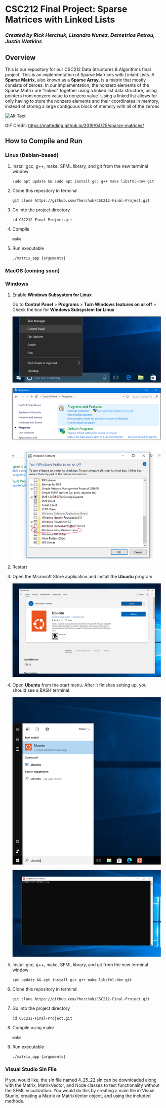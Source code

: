 # CSC212 Final Project: Sparse Matrices with Linked Lists
### *Created by Rick Herchuk, Lisandro Nunez, Demetrios Petrou, Justin Watkins*   

## Overview

This is our repository for our CSC212 Data Structures & Algorithms final project. This is an implementation of Sparse Matrices with Linked Lists. 
A **Sparse Matrix**, also known as a **Sparse Array**, is a matrix that mostly consists of zeroes. 
In our implementation, the nonzero elements of the Sparse Matrix are "linked" together using a linked list data structure, using pointers from nonzero value to nonzero value.
Using a linked list allows for only having to store the nonzero elements and their coordinates in memory, instead of storing a large contiguous block of memory with all of the zeroes.

![Alt Text](https://matteding.github.io/images/coo.gif)

GIF Credit: https://matteding.github.io/2019/04/25/sparse-matrices/
## How to Compile and Run

### Linux (Debian-based)
1. Install gcc, g++, make, SFML library, and git from the new terminal window

    `sudo apt update && sudo apt install gcc g++ make libsfml-dev git`

2. Clone this repository in terminal

    `git clone https://github.com/fherchuk/CSC212-Final-Project.git`

3. Go into the project directory

    `cd CSC212-Final-Project.git`

4. Compile

    `make`

5. Run executable

    `./matrix_app {arguments}`

### MacOS (coming soon)

### Windows
1. Enable **Windows Subsystem for Linux**
    
    Go to **Control Panel** > **Programs** > **Turn Windows features on or off** > Check the box for **Windows Subsystem for Linux**

    ![Alt text](/images/win10-control-panel.webp)

    ![Alt text](/images/win10-control-panel-2.webp)

    ![Alt text](/images/win10-subsystem-checkbox.png)

2. Restart

3. Open the Microsoft Store application and install the **Ubuntu** program

    ![Alt text](/images/win10-ubuntu-store-page.png)

4. Open **Ubuntu** from the start menu. After it finishes setting up, you should see a BASH terminal.

    ![Alt text](/images/win10-ubuntu-start-menu.png)

    ![Alt text](/images/win10-ubuntu-terminal.png)

5. Install gcc, g++, make, SFML library, and git from the new terminal window

    `apt update && apt install gcc g++ make libsfml-dev git`

6. Clone this repository in terminal

    `git clone https://github.com/fherchuk/CSC212-Final-Project.git`
    
7. Go into the project directory

    `cd CSC212-Final-Project.git`
8. Compile using make

    `make`

9. Run executable

    `./matrix_app {arguments}`


### Visual Studio Sln File
If you would like, the sln file named 4_25_22.sln can be downloaded along with the Matrix, MatrixVector, and Node classes to test functionality without the SFML visualization. You would do this by creating a main file in Visual Studio, creating a Matrix or MatrixVector object, and using the included methods.
   

    

    
